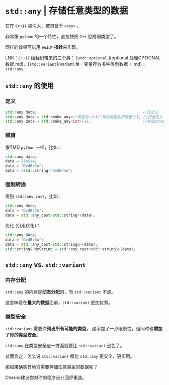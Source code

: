 # `std::any` | 存储任意类型的数据

它在 **`C++17`** 被引入，被包含于 `<any>` 。

非常像 `python` 的一个特性，直接快把 `C++` 怼成弱类型了。

同样的效果可以用 **`void*` 指针**来实现。

LNK：`C++17` 给我们带来的三个类：  [`std::optional` ](optional 处理OPTIONAL数据.md)、[`std::variant`](variant 单一变量存放多种类型数据！.md) 、`std::any`

## `std::any` 的使用

### 定义

```cpp
std::any data;                                               //空定义
std::any data = std::make_any</*类型名*/>(/*相应类型名字面量*/); //初值定义
std::any data = std::make_any<int>(1);                       //初值定义e.g.
```

### 赋值

像TMD `python` 一样，比如：

```cpp
std::any data;
data = 114514;
data = "DvdBr3o";
data = (std::string)"DvdBr3o";
```

### 强制转换

用到 `std::any_cast`，比如：

```cpp
std::any data;
data = "DvdBr3o";
data = std::any_cast<std::string>(data);
```

优化 (引用优化)：

```cpp
std::any data;
data = "DvdBr3o";
data = std::any_cast<std::string&>(data);
std::string& MyString = std::any_cast<std::string&>(data);
```

## `std::any`    vs.    `std::variant`

### 内存分配

`std::any` 的内存是**动态分配**的，而 `std::variant` 不是。

这意味着在**量大的数据**面前，`std::variant` 更加优秀。

### 类型安全

`std::variant` 需要你**列出所有可能的类型**， 这添加了一点限制性，但同时也**增加了你的类型安全**。

`std::any` 在类型安全这一方面就要比 `std::variant` 逊色了。

总而言之，怎么说 `std::variant` 都比 `std::any` 更安全，更实用。

那如果确实有地方需要存储任意类型的数据呢？

Cherno建议你对你的程序设计回炉重造。
